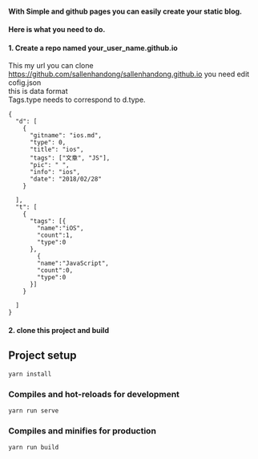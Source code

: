 #### With Simple and github pages you can easily create your static blog. 
#### Here is what you need to do.
#### 1. Create a repo named your_user_name.github.io
This my url you can clone https://github.com/sallenhandong/sallenhandong.github.io
you need edit cofig.json  
this is data format  
Tags.type needs to correspond to d.type.  
```
{
  "d": [
    {
      "gitname": "ios.md",
      "type": 0,
      "title": "ios",
      "tags": ["文章", "JS"],
      "pic": " ",
      "info": "ios",
      "date": "2018/02/28"
    }
    
  ],
  "t": [
    {
      "tags": [{
        "name":"iOS",
        "count":1,
        "type":0
      }, 
        {
        "name":"JavaScript",
        "count":0,
        "type":0
      }]
    }
    
  ]
}

```
#### 2. clone this project and build
## Project setup
```
yarn install
```

### Compiles and hot-reloads for development
```
yarn run serve
```

### Compiles and minifies for production
```
yarn run build
```
